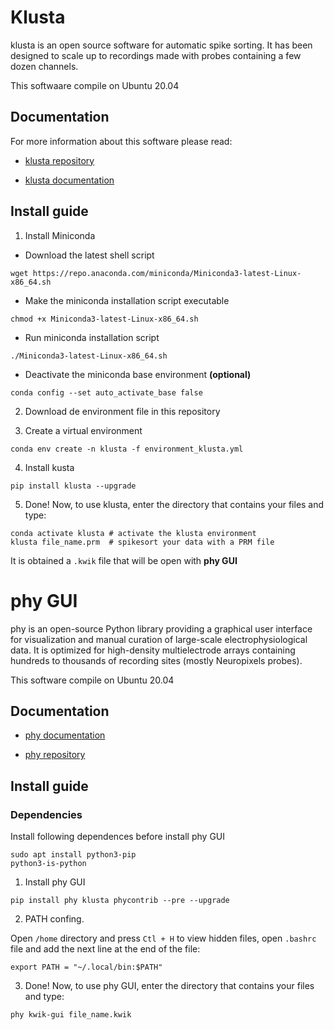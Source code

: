 # Klusta

klusta is an open source software for automatic spike sorting. It has been designed to scale up to recordings made with probes containing a few dozen channels.

This softwaare compile on Ubuntu 20.04

## Documentation 

For more information about this software please read: 

- [klusta repository](https://github.com/kwikteam/klusta)

- [klusta documentation](https://klusta.readthedocs.io/en/latest/)

## Install guide

 1. Install Miniconda 
    
  - Download the latest shell script
```
wget https://repo.anaconda.com/miniconda/Miniconda3-latest-Linux-x86_64.sh
```
  - Make the miniconda installation script executable
```
chmod +x Miniconda3-latest-Linux-x86_64.sh
```
  - Run miniconda installation script
```
./Miniconda3-latest-Linux-x86_64.sh
```
  - Deactivate the miniconda base environment **(optional)**
```
conda config --set auto_activate_base false
```
  2. Download de environment file in this repository

  3. Create a virtual environment

```
conda env create -n klusta -f environment_klusta.yml
```
  4. Install kusta 
```
pip install klusta --upgrade 
```
  5. Done! Now, to use klusta, enter the directory that contains your files and type:
```
conda activate klusta # activate the klusta environment
klusta file_name.prm  # spikesort your data with a PRM file
```
It is obtained a `.kwik` file that will be open with **phy GUI**

# phy GUI

phy is an open-source Python library providing a graphical user interface for visualization and manual curation of large-scale electrophysiological data. It is optimized for high-density multielectrode arrays containing hundreds to thousands of recording sites (mostly Neuropixels probes).

This software compile on Ubuntu 20.04

## Documentation

- [phy documentation](https://phy.readthedocs.io/en/latest/)

- [phy repository](https://github.com/cortex-lab/phy)

## Install guide

### Dependencies

Install following dependences before install phy GUI

```
sudo apt install python3-pip
python3-is-python
```
  1. Install phy GUI
```
pip install phy klusta phycontrib --pre --upgrade
```
  2. PATH confing. 
  
Open `/home` directory and press `Ctl + H` to view hidden files, open `.bashrc` file and add the next line at the end of the file:
 ```
 export PATH = "~/.local/bin:$PATH"
 ```
  3. Done! Now, to use phy GUI, enter the directory that contains your files and type: 
```
phy kwik-gui file_name.kwik
```
  
